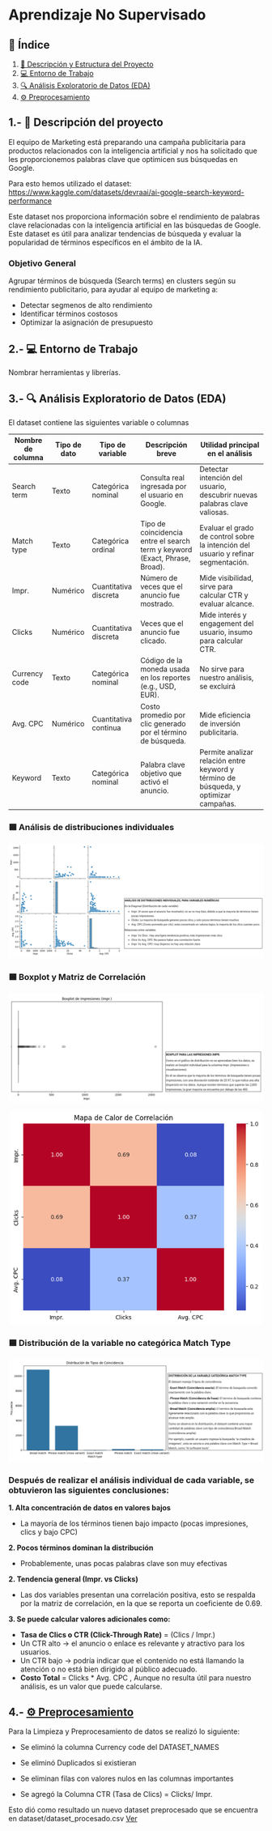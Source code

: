 # Aprendizaje No Supervisado 
## 📑 Índice
1. [📂 Descripción y Estructura del Proyecto](#1---descripción-y-estructura-del-proyecto)
2. [💻 Entorno de Trabajo](#2---entorno-de-trabajo)
3. [🔍 Análisis Exploratorio de Datos (EDA)](#3---análisis-exploratorio-de-datos-eda)
4. [⚙️ Preprocesamiento](#4--️-preprocesamiento)


## 1.- 📂 Descripción del proyecto
El equipo de Marketing está preparando una campaña publicitaria para productos relacionados con la inteligencia artificial y nos ha solicitado que les proporcionemos palabras clave que optimicen sus búsquedas en Google.

Para esto hemos utilizado el dataset: https://www.kaggle.com/datasets/devraai/ai-google-search-keyword-performance

Este dataset nos proporciona información sobre el rendimiento de palabras clave relacionadas con la inteligencia artificial en las búsquedas de Google. Este dataset es útil para analizar tendencias de búsqueda y evaluar la popularidad de términos específicos en el ámbito de la IA.

### Objetivo General
Agrupar términos de búsqueda (Search terms) en clusters según su rendimiento publicitario, para ayudar al equipo de marketing a:
- Detectar segmenos de alto rendimiento
- Identificar términos costosos
- Optimizar la asignación de presupuesto

## 2.- 💻 Entorno de Trabajo
Nombrar herramientas y librerías.

## 3.- 🔍 Análisis Exploratorio de Datos (EDA) 
El dataset contiene las siguientes variable o columnas

| Nombre de columna | Tipo de dato | Tipo de variable            | Descripción breve                                                           | Utilidad principal en el análisis                                        |
|-------------------|--------------|-----------------------------|-----------------------------------------------------------------------------|--------------------------------------------------------------------------|
| Search term       | Texto        | Categórica nominal          | Consulta real ingresada por el usuario en Google.                           | Detectar intención del usuario, descubrir nuevas palabras clave valiosas.|
| Match type        | Texto        | Categórica ordinal          | Tipo de coincidencia entre el search term y keyword (Exact, Phrase, Broad). | Evaluar el grado de control sobre la intención del usuario y refinar segmentación.|
| Impr.             | Numérico     | Cuantitativa discreta       | Número de veces que el anuncio fue mostrado.                                | Mide visibilidad, sirve para calcular CTR y evaluar alcance.             |
| Clicks            | Numérico     | Cuantitativa discreta       | Veces que el anuncio fue clicado.                                           | Mide interés y engagement del usuario, insumo para calcular CTR.         |
| Currency code     | Texto        | Categórica nominal          | Código de la moneda usada en los reportes (e.g., USD, EUR).                 | No sirve para nuestro análisis, se excluirá                              |
| Avg. CPC          | Numérico     | Cuantitativa continua       | Costo promedio por clic generado por el término de búsqueda.                | Mide eficiencia de inversión publicitaria.                               |
| Keyword           | Texto        | Categórica nominal          | Palabra clave objetivo que activó el anuncio.                               | Permite analizar relación entre keyword y término de búsqueda, y optimizar campañas. |


### 🟦 Análisis de distribuciones individuales
![Gráfico de resultados](imagenes/analisisdistribuciones.png)

### 🟦 Boxplot y Matriz de Correlación
![Gráfico de resultados](imagenes/boxplotimpr.png)
<p align="center">
<img src="imagenes/matrizcorrelacion.png" width="500">
</p>

### 🟦 Distribución de la variable no categórica Match Type
![Gráfico de resultados](imagenes/distribucionmatchtype.png)

### Después de realizar el análisis individual de cada variable, se obtuvieron las siguientes conclusiones:

**1. Alta concentración de datos en valores bajos**
*   La mayoría de los términos tienen bajo impacto (pocas impresiones, clics y bajo CPC)
  
**2. Pocos términos dominan la distribución**
*   Probablemente, unas pocas palabras clave son muy efectivas

**2. Tendencia general (Impr. vs Clicks)**
*   Las dos variables presentan una correlación positiva, esto se respalda por la matriz de correlación, en la que se reporta un coeficiente de 0.69.

**3. Se puede calcular valores adicionales como:**
*   **Tasa de Clics o CTR (Click-Through Rate)** =  (Clics / Impr.)
*   Un CTR alto → el anuncio o enlace es relevante y atractivo para los usuarios.
*   Un CTR bajo → podría indicar que el contenido no está llamando la atención o no está bien dirigido al público adecuado.
*   **Costo Total** =  Clicks * Avg. CPC , Aunque no resulta útil para nuestro análisis, es un valor que puede calcularse.

## 4.- [⚙️ Preprocesamiento](#3--️-preprocesamiento)

Para la Limpieza y Preprocesamiento de datos se realizó lo siguiente:

- Se eliminó la columna Currency code del DATASET_NAMES

- Se eliminó Duplicados si existieran

- Se eliminan filas con valores nulos en las columnas importantes

- Se agregó la Columna CTR (Tasa de Clics) = Clicks/ Impr.

Esto dió como resultado un nuevo dataset preprocesado que se encuentra en dataset/dataset_procesado.csv [Ver](dataset/dataset_procesado.csv)

